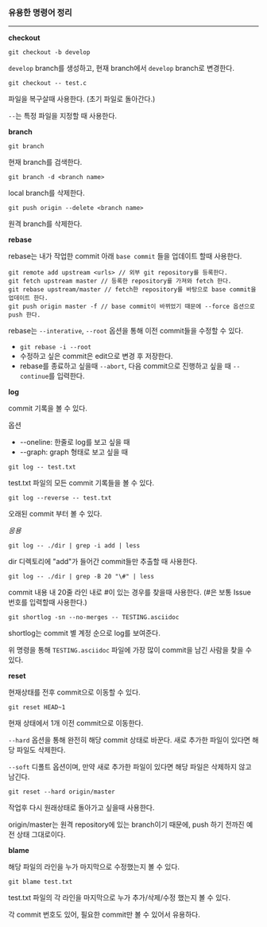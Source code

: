 ### 유용한 명령어 정리

<hr>


**checkout**

```
git checkout -b develop
```

`develop` branch를 생성하고, 현재 branch에서 `develop` branch로 변경한다.

```
git checkout -- test.c
```

파일을 복구살때 사용한다. (초기 파일로 돌아간다.)

`--`는 특정 파일을 지정할 때 사용한다.



**branch**

```
git branch 
```

현재 branch를 검색한다.

```
git branch -d <branch name>
```

local branch를 삭제한다.

```
git push origin --delete <branch name>
```

원격 branch를 삭제한다.



**rebase**

rebase는 내가 작업한 commit 아래 `base commit` 들을 업데이트 할때 사용한다.

```
git remote add upstream <urls> // 외부 git repository를 등록한다.
git fetch upstream master // 등록한 repository를 가져와 fetch 한다.
git rebase upstream/master // fetch한 repository를 바탕으로 base commit을 업데이트 한다.
git push origin master -f // base commit이 바뀌었기 때문에 --force 옵션으로 push 한다.
```



rebase는 `--interative`, `--root` 옵션을 통해 이전 commit들을 수정할 수 있다.

- `git rebase -i --root`
- 수정하고 싶은 commit은 edit으로 변경 후 저장한다.
- rebase를 종료하고 싶을때 `--abort`, 다음 commit으로 진행하고 싶을 때 `--continue`를 입력한다.



**log**

commit 기록을 볼 수 있다.

옵션

- --oneline: 한줄로 log를 보고 싶을 때
- --graph: graph 형태로 보고 싶을 때



```
git log -- test.txt
```

test.txt 파일의 모든 commit 기록들을 볼 수 있다.



```
git log --reverse -- test.txt
```

오래된 commit 부터 볼 수 있다.



*응용*

```
git log -- ./dir | grep -i add | less
```

dir 디렉토리에 "add"가 들어간 commit들만 추출할 때 사용한다.



```
git log -- ./dir | grep -B 20 "\#" | less
```

commit 내용 내 20줄 라인 내로 #이 있는 경우를 찾을때 사용한다. (#은 보통 Issue 번호를 입력할때 사용한다.)



```
git shortlog -sn --no-merges -- TESTING.asciidoc
```

shortlog는 commit 별 계정 순으로 log를 보여준다. 

위 명령을 통해 `TESTING.asciidoc` 파일에 가장 많이 commit을 남긴 사람을 찾을 수 있다.



**reset**

현재상태를 전후 commit으로 이동할 수 있다.

```
git reset HEAD~1
```

현재 상태에서 1개 이전 commit으로 이동한다.

`--hard` 옵션을 통해 완전히 해당 commit 상태로 바꾼다. 새로 추가한 파일이 있다면 해당 파일도 삭제한다.

`--soft` 디폴트 옵션이며, 만약 새로 추가한 파일이 있다면 해당 파일은 삭제하지 않고 남긴다.



```
git reset --hard origin/master
```

작업후 다시 원래상태로 돌아가고 싶을때 사용한다.

origin/master는 원격 repository에 있는 branch이기 때문에, push 하기 전까진 예전 상태 그대로이다.



**blame**

해당 파일의 라인을 누가 마지막으로 수정했는지 볼 수 있다.

```
git blame test.txt
```

test.txt 파일의 각 라인을 마지막으로 누가 추가/삭제/수정 했는지 볼 수 있다. 

각 commit 번호도 있어, 필요한 commit만 볼 수 있어서 유용하다.